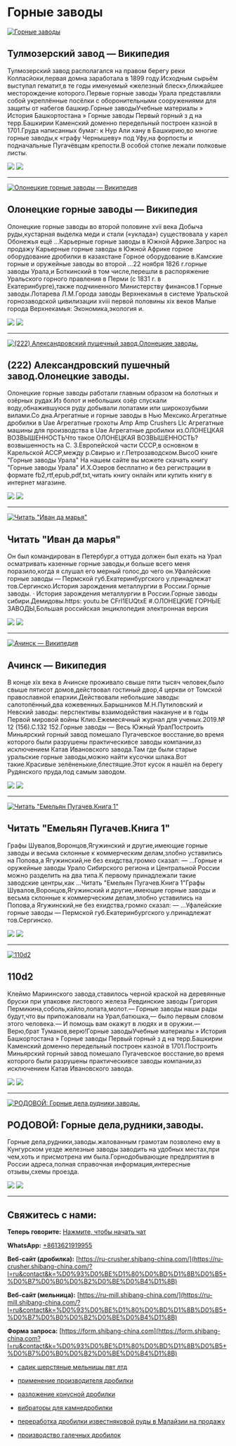 # Горные заводы

<a href="https://swt.shibang-china.com/?l=ru&img&k=%D0%93%D0%BE%D1%80%D0%BD%D1%8B%D0%B5+%D0%B7%D0%B0%D0%B2%D0%BE%D0%B4%D1%8B" target="_blank">![Горные заводы](http://static.shibang-china.com/all-800x300/909.jpg)</a>

## Тулмозерский завод — Википедия
Тулмозерский завод располагался на правом берегу реки Колласйоки,первая домна заработала в 1899 году.Исходным сырьём выступал гематит,в те годы именуемый &#171;железный блеск&#187;,ближайшее месторождение которого.Первые горные заводы Урала представляли собой укреплённые посёлки с оборонительными сооружениями для защиты от набегов башкир.Горные заводыУчебные материалы &#187; История Башкортостана &#187; Горные заводы Первый горный з д на терр.Башкирии Каменский доменно передельный построен казной в 1701.Груда написанных бумаг: к Нур Али хану в Башкирию,во многие горные заводы,к &#171;графу Чернышеву&#187; под Уфу,на форпосты и подначальные Пугачёвцам крепости.В особой стопке лежали полковые листы.


<a href="https://whatsapp.shibangsoft.com/WhatsApp.php" target="_blank" title="WhatsApp">![](http://static.shibang-china.com/icon/whatsapp.png)</a> <a href="https://swt.shibang-china.com/?l=ru&icon&k=%D0%93%D0%BE%D1%80%D0%BD%D1%8B%D0%B5+%D0%B7%D0%B0%D0%B2%D0%BE%D0%B4%D1%8B" target="_blank">![](http://static.shibang-china.com/icon/chat-ru.png)</a>

---

<a href="https://swt.shibang-china.com/?l=ru&img&k=%D0%93%D0%BE%D1%80%D0%BD%D1%8B%D0%B5+%D0%B7%D0%B0%D0%B2%D0%BE%D0%B4%D1%8B" target="_blank">![Олонецкие горные заводы — Википедия](http://static.shibang-china.com/all-800x300/231.jpg)</a>

## Олонецкие горные заводы — Википедия
Олонецкие горные заводы во второй половине xvii века Добыча руды,кустарная выделка меди и стали (&#171;уклада&#187;) существовала у карел Обонежья ещё …Карьерные горные заводы в Южной Африке.Запрос на продажу Карьерные горные заводы в Южной Африке горное оборудование дробилки в казахстане Горное оборудование в.Камские горные и оружейные заводы во второй …22 ноября 1826 г.горные заводы Урала,и Боткинский в том числе,перешли в распоряжение Уральского горного правления в Перми (с 1831 г. в Екатеринбурге),также подчиненного Министерству финансов.1 Горные заводы.Лотарева Л.М.Города заводы Верхнекамья в системе Уральской горнозаводской цивилизации xviii первой половины xix веков Малые города Верхнекамья: Экономика,экология и.


<a href="https://whatsapp.shibangsoft.com/WhatsApp.php" target="_blank" title="WhatsApp">![](http://static.shibang-china.com/icon/whatsapp.png)</a> <a href="https://swt.shibang-china.com/?l=ru&icon&k=%D0%93%D0%BE%D1%80%D0%BD%D1%8B%D0%B5+%D0%B7%D0%B0%D0%B2%D0%BE%D0%B4%D1%8B" target="_blank">![](http://static.shibang-china.com/icon/chat-ru.png)</a>

---

<a href="https://swt.shibang-china.com/?l=ru&img&k=%D0%93%D0%BE%D1%80%D0%BD%D1%8B%D0%B5+%D0%B7%D0%B0%D0%B2%D0%BE%D0%B4%D1%8B" target="_blank">![(222) Александровский пушечный завод.Олонецкие заводы.](http://static.shibang-china.com/all-800x300/1359.jpg)</a>

## (222) Александровский пушечный завод.Олонецкие заводы.
Олонецкие горные заводы работали главным образом на болотных и озёрных рудах.Из болот и небольших озёр спускали воду,обнажившуюся руду добывали лопатами или широкозубыми вилами.Со дна.Агрегатные и горные заводы в Нью Мексико.Агрегатные дробилки в Uae Агрегатные грохоты Amp Amp Crushers Llc Агрегатные машины для производства в Uae Агрегатные дробилки из.ОЛОНЕЦКАЯ ВОЗВЫШЕННОСТЬЧто такое ОЛОНЕЦКАЯ ВОЗВЫШЕННОСТЬ? возвышенность на С. З.Европейской части СССР,в основном в Карельской АССР,между р.Свирью и г.Петрозаводском.ВысоО книге &quot;Горные заводы Урала&quot; На нашем сайте вы можете скачать книгу &quot;Горные заводы Урала&quot; И.Х.Озеров бесплатно и без регистрации в формате fb2,rtf,epub,pdf,txt,читать книгу онлайн или купить книгу в интернет магазине.


<a href="https://whatsapp.shibangsoft.com/WhatsApp.php" target="_blank" title="WhatsApp">![](http://static.shibang-china.com/icon/whatsapp.png)</a> <a href="https://swt.shibang-china.com/?l=ru&icon&k=%D0%93%D0%BE%D1%80%D0%BD%D1%8B%D0%B5+%D0%B7%D0%B0%D0%B2%D0%BE%D0%B4%D1%8B" target="_blank">![](http://static.shibang-china.com/icon/chat-ru.png)</a>

---

<a href="https://swt.shibang-china.com/?l=ru&img&k=%D0%93%D0%BE%D1%80%D0%BD%D1%8B%D0%B5+%D0%B7%D0%B0%D0%B2%D0%BE%D0%B4%D1%8B" target="_blank">![Читать &quot;Иван да марья&quot;](http://static.shibang-china.com/all-800x300/316.jpg)</a>

## Читать &quot;Иван да марья&quot;
Он был командирован в Петербург,а оттуда должен был ехать на Урал осматривать казенные горные заводы,и больше всего меня поразило,когда я слушал его мерный голос,до чего он.Уфалейские горные заводы — Пермской губ.Екатеринбургского у.принадлежат тов.Сергинско.История зарождения металлургии в России.Горные заводы.&nbsp;&#0183;&#32;История зарождения металлургии в России.Горные заводы сибири.Демидовы.https: youtu.be CFrI1EUQtxE #.ОЛОНЕЦКИЕ ГОРНЫЕ ЗАВОДЫ,Большая российская энциклопедия электронная версия


<a href="https://whatsapp.shibangsoft.com/WhatsApp.php" target="_blank" title="WhatsApp">![](http://static.shibang-china.com/icon/whatsapp.png)</a> <a href="https://swt.shibang-china.com/?l=ru&icon&k=%D0%93%D0%BE%D1%80%D0%BD%D1%8B%D0%B5+%D0%B7%D0%B0%D0%B2%D0%BE%D0%B4%D1%8B" target="_blank">![](http://static.shibang-china.com/icon/chat-ru.png)</a>

---

<a href="https://swt.shibang-china.com/?l=ru&img&k=%D0%93%D0%BE%D1%80%D0%BD%D1%8B%D0%B5+%D0%B7%D0%B0%D0%B2%D0%BE%D0%B4%D1%8B" target="_blank">![Ачинск — Википедия](http://static.shibang-china.com/all-800x300/483.jpg)</a>

## Ачинск — Википедия
В конце xix века в Ачинске проживало свыше пяти тысяч человек,было свыше пятисот домов,действовал гостиный двор,4 церкви от Томской православной епархии.Действовали небольшие заводы: салотопённый,два кожевенных.Барышников М.Н.Путиловский и Невский заводы: перспективы взаимодействия накануне и в годы Первой мировой войны Клио.Ежемесячный журнал для ученых.2019.№ 12 (156).С.132 152.Горные заводы — Весь Южный УралПостроить Миньярский горный завод помешало Пугачевское восстание,во время которого были разрушены практическивсе заводы компании,аз исключением Катав Ивановского завода.Там где были старые уральские горные заводы,можно найти кусочки шлака.Вот такие.Красивые зелёненькие,блестящие.Этот кусок я нашёл на берегу Рудянского пруда,под самым заводом.


<a href="https://whatsapp.shibangsoft.com/WhatsApp.php" target="_blank" title="WhatsApp">![](http://static.shibang-china.com/icon/whatsapp.png)</a> <a href="https://swt.shibang-china.com/?l=ru&icon&k=%D0%93%D0%BE%D1%80%D0%BD%D1%8B%D0%B5+%D0%B7%D0%B0%D0%B2%D0%BE%D0%B4%D1%8B" target="_blank">![](http://static.shibang-china.com/icon/chat-ru.png)</a>

---

<a href="https://swt.shibang-china.com/?l=ru&img&k=%D0%93%D0%BE%D1%80%D0%BD%D1%8B%D0%B5+%D0%B7%D0%B0%D0%B2%D0%BE%D0%B4%D1%8B" target="_blank">![Читать &quot;Емельян Пугачев.Книга 1&quot;](http://static.shibang-china.com/all-800x300/1325.jpg)</a>

## Читать &quot;Емельян Пугачев.Книга 1&quot;
Графы Шувалов,Воронцов,Ягужинский и другие,имеющие горные заводы и весьма склонные к коммерческим делам,злобно уставились на Попова,а Ягужинский,не без ехидства,громко сказал: — …Горные и оружейные заводы Урало Сибирского региона и Центральной России можно разделить на два типа.К первому принадлежали такие заводские центры,как …Читать &quot;Емельян Пугачев.Книга 1&quot;Графы Шувалов,Воронцов,Ягужинский и другие,имеющие горные заводы и весьма склонные к коммерческим делам,злобно уставились на Попова,а Ягужинский,не без ехидства,громко сказал: — …Уфалейские горные заводы — Пермской губ.Екатеринбургского у.принадлежат тов.Сергинско.


<a href="https://whatsapp.shibangsoft.com/WhatsApp.php" target="_blank" title="WhatsApp">![](http://static.shibang-china.com/icon/whatsapp.png)</a> <a href="https://swt.shibang-china.com/?l=ru&icon&k=%D0%93%D0%BE%D1%80%D0%BD%D1%8B%D0%B5+%D0%B7%D0%B0%D0%B2%D0%BE%D0%B4%D1%8B" target="_blank">![](http://static.shibang-china.com/icon/chat-ru.png)</a>

---

<a href="https://swt.shibang-china.com/?l=ru&img&k=%D0%93%D0%BE%D1%80%D0%BD%D1%8B%D0%B5+%D0%B7%D0%B0%D0%B2%D0%BE%D0%B4%D1%8B" target="_blank">![110d2](http://static.shibang-china.com/all-800x300/829.jpg)</a>

## 110d2
Клеймо Мариинского завода,ставилось черной краской на деревянные бруски при упаковке листового железа Ревдинские заводы Григория Пермикина,соболь,кайло,лопата,молот.— Горные заводы наши рады будут,что вы припожаловали на Урал,батюшка,— было первым словом этого человека.— И помощь вам окажут в людях и в оружии.— Верю,брат Туманов,верю!Горные заводыУчебные материалы &#187; История Башкортостана &#187; Горные заводы Первый горный з д на терр.Башкирии Каменский доменно передельный построен казной в 1701.Построить Миньярский горный завод помешало Пугачевское восстание,во время которого были разрушены практическивсе заводы компании,аз исключением Катав Ивановского завода.


<a href="https://whatsapp.shibangsoft.com/WhatsApp.php" target="_blank" title="WhatsApp">![](http://static.shibang-china.com/icon/whatsapp.png)</a> <a href="https://swt.shibang-china.com/?l=ru&icon&k=%D0%93%D0%BE%D1%80%D0%BD%D1%8B%D0%B5+%D0%B7%D0%B0%D0%B2%D0%BE%D0%B4%D1%8B" target="_blank">![](http://static.shibang-china.com/icon/chat-ru.png)</a>

---

<a href="https://swt.shibang-china.com/?l=ru&img&k=%D0%93%D0%BE%D1%80%D0%BD%D1%8B%D0%B5+%D0%B7%D0%B0%D0%B2%D0%BE%D0%B4%D1%8B" target="_blank">![РОДОВОЙ: Горные дела,рудники,заводы.](http://static.shibang-china.com/all-800x300/135.jpg)</a>

## РОДОВОЙ: Горные дела,рудники,заводы.
Горные дела,рудники,заводы.жалованным грамотам позволено ему в Кунгурском уезде железные заводы заводить на удобных местах,при чем,хоть и присмотрена им была.Горнодобывающие предприятия в России адреса,полная справочная информация,интересные отзывы,схемы проезда.

<a href="https://whatsapp.shibangsoft.com/WhatsApp.php" target="_blank" title="WhatsApp">![](http://static.shibang-china.com/icon/whatsapp.png)</a> <a href="https://swt.shibang-china.com/?l=ru&icon&k=%D0%93%D0%BE%D1%80%D0%BD%D1%8B%D0%B5+%D0%B7%D0%B0%D0%B2%D0%BE%D0%B4%D1%8B" target="_blank">![](http://static.shibang-china.com/icon/chat-ru.png)</a>

---
## Свяжитесь с нами:

**Теперь говорите:** [Нажмите, чтобы начать чат](https://swt.shibang-china.com?l=ru&contact&k=%D0%93%D0%BE%D1%80%D0%BD%D1%8B%D0%B5+%D0%B7%D0%B0%D0%B2%D0%BE%D0%B4%D1%8B)

**WhatsApp:**  [+8613621919955](https://whatsapp.shibangsoft.com/WhatsApp.php)

**Веб-сайт (дробилка):** [https://ru-crusher.shibang-china.com/](https://ru-crusher.shibang-china.com/?l=ru&contact&k=%D0%93%D0%BE%D1%80%D0%BD%D1%8B%D0%B5+%D0%B7%D0%B0%D0%B2%D0%BE%D0%B4%D1%8B)

**Веб-сайт (мельница):** [https://ru-mill.shibang-china.com/](https://ru-mill.shibang-china.com/?l=ru&contact&k=%D0%93%D0%BE%D1%80%D0%BD%D1%8B%D0%B5+%D0%B7%D0%B0%D0%B2%D0%BE%D0%B4%D1%8B)

**Форма запроса:** [https://form.shibang-china.com](https://form.shibang-china.com?l=ru&contact&k=%D0%93%D0%BE%D1%80%D0%BD%D1%8B%D0%B5+%D0%B7%D0%B0%D0%B2%D0%BE%D0%B4%D1%8B)

* [садик шерстяные мельницы пвт лтд](../121/%D1%81%D0%B0%D0%B4%D0%B8%D0%BA%20%D1%88%D0%B5%D1%80%D1%81%D1%82%D1%8F%D0%BD%D1%8B%D0%B5%20%D0%BC%D0%B5%D0%BB%D1%8C%D0%BD%D0%B8%D1%86%D1%8B%20%D0%BF%D0%B2%D1%82%20%D0%BB%D1%82%D0%B4.md)

* [применение производителя дробилки](../125/%D0%BF%D1%80%D0%B8%D0%BC%D0%B5%D0%BD%D0%B5%D0%BD%D0%B8%D0%B5%20%D0%BF%D1%80%D0%BE%D0%B8%D0%B7%D0%B2%D0%BE%D0%B4%D0%B8%D1%82%D0%B5%D0%BB%D1%8F%20%D0%B4%D1%80%D0%BE%D0%B1%D0%B8%D0%BB%D0%BA%D0%B8.md)

* [разложение конусной дробилки](../125/%D1%80%D0%B0%D0%B7%D0%BB%D0%BE%D0%B6%D0%B5%D0%BD%D0%B8%D0%B5%20%D0%BA%D0%BE%D0%BD%D1%83%D1%81%D0%BD%D0%BE%D0%B9%20%D0%B4%D1%80%D0%BE%D0%B1%D0%B8%D0%BB%D0%BA%D0%B8.md)

* [вибраторы для камнедробилки](../125/%D0%B2%D0%B8%D0%B1%D1%80%D0%B0%D1%82%D0%BE%D1%80%D1%8B%20%D0%B4%D0%BB%D1%8F%20%D0%BA%D0%B0%D0%BC%D0%BD%D0%B5%D0%B4%D1%80%D0%BE%D0%B1%D0%B8%D0%BB%D0%BA%D0%B8.md)

* [переработка дробилки известняковой руды в Малайзии на продажу](../125/%D0%BF%D0%B5%D1%80%D0%B5%D1%80%D0%B0%D0%B1%D0%BE%D1%82%D0%BA%D0%B0%20%D0%B4%D1%80%D0%BE%D0%B1%D0%B8%D0%BB%D0%BA%D0%B8%20%D0%B8%D0%B7%D0%B2%D0%B5%D1%81%D1%82%D0%BD%D1%8F%D0%BA%D0%BE%D0%B2%D0%BE%D0%B9%20%D1%80%D1%83%D0%B4%D1%8B%20%D0%B2%20%D0%9C%D0%B0%D0%BB%D0%B0%D0%B9%D0%B7%D0%B8%D0%B8%20%D0%BD%D0%B0%20%D0%BF%D1%80%D0%BE%D0%B4%D0%B0%D0%B6%D1%83.md)

* [производство галечных дробилок](../125/%D0%BF%D1%80%D0%BE%D0%B8%D0%B7%D0%B2%D0%BE%D0%B4%D1%81%D1%82%D0%B2%D0%BE%20%D0%B3%D0%B0%D0%BB%D0%B5%D1%87%D0%BD%D1%8B%D1%85%20%D0%B4%D1%80%D0%BE%D0%B1%D0%B8%D0%BB%D0%BE%D0%BA.md)